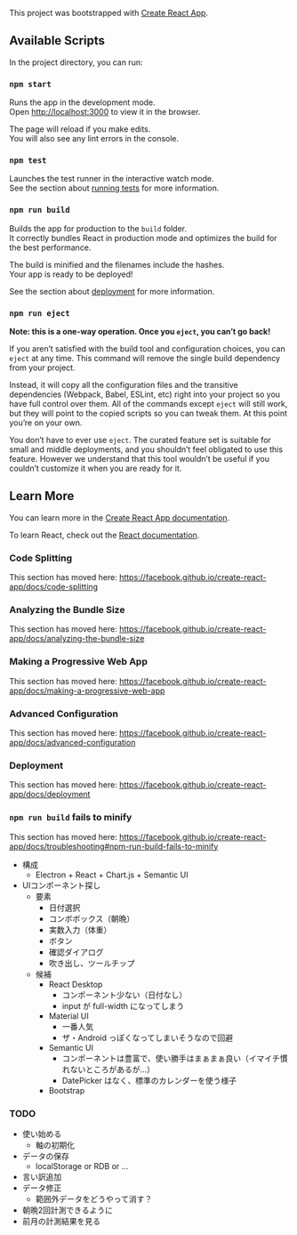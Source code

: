 This project was bootstrapped with [Create React App](https://github.com/facebook/create-react-app).

## Available Scripts

In the project directory, you can run:

### `npm start`

Runs the app in the development mode.<br>
Open [http://localhost:3000](http://localhost:3000) to view it in the browser.

The page will reload if you make edits.<br>
You will also see any lint errors in the console.

### `npm test`

Launches the test runner in the interactive watch mode.<br>
See the section about [running tests](https://facebook.github.io/create-react-app/docs/running-tests) for more information.

### `npm run build`

Builds the app for production to the `build` folder.<br>
It correctly bundles React in production mode and optimizes the build for the best performance.

The build is minified and the filenames include the hashes.<br>
Your app is ready to be deployed!

See the section about [deployment](https://facebook.github.io/create-react-app/docs/deployment) for more information.

### `npm run eject`

**Note: this is a one-way operation. Once you `eject`, you can’t go back!**

If you aren’t satisfied with the build tool and configuration choices, you can `eject` at any time. This command will remove the single build dependency from your project.

Instead, it will copy all the configuration files and the transitive dependencies (Webpack, Babel, ESLint, etc) right into your project so you have full control over them. All of the commands except `eject` will still work, but they will point to the copied scripts so you can tweak them. At this point you’re on your own.

You don’t have to ever use `eject`. The curated feature set is suitable for small and middle deployments, and you shouldn’t feel obligated to use this feature. However we understand that this tool wouldn’t be useful if you couldn’t customize it when you are ready for it.

## Learn More

You can learn more in the [Create React App documentation](https://facebook.github.io/create-react-app/docs/getting-started).

To learn React, check out the [React documentation](https://reactjs.org/).

### Code Splitting

This section has moved here: https://facebook.github.io/create-react-app/docs/code-splitting

### Analyzing the Bundle Size

This section has moved here: https://facebook.github.io/create-react-app/docs/analyzing-the-bundle-size

### Making a Progressive Web App

This section has moved here: https://facebook.github.io/create-react-app/docs/making-a-progressive-web-app

### Advanced Configuration

This section has moved here: https://facebook.github.io/create-react-app/docs/advanced-configuration

### Deployment

This section has moved here: https://facebook.github.io/create-react-app/docs/deployment

### `npm run build` fails to minify

This section has moved here: https://facebook.github.io/create-react-app/docs/troubleshooting#npm-run-build-fails-to-minify

- 構成
  - Electron + React + Chart.js + Semantic UI
- UIコンポーネント探し
  - 要素
    - 日付選択
    - コンボボックス（朝晩）
    - 実数入力（体重）
    - ボタン
    - 確認ダイアログ
    - 吹き出し、ツールチップ
  - 候補
    - React Desktop
      - コンポーネント少ない（日付なし）
      - input が full-width になってしまう
    - Material UI
      - 一番人気
      - ザ・Android っぽくなってしまいそうなので回避
    - Semantic UI
      - コンポーネントは豊富で、使い勝手はまぁまぁ良い（イマイチ慣れないところがあるが...）
      - DatePicker はなく、標準のカレンダーを使う様子
    - Bootstrap

### TODO

- 使い始める
  - 軸の初期化
- データの保存
  - localStorage or RDB or ...
- 言い訳追加
- データ修正
  - 範囲外データをどうやって消す？
- 朝晩2回計測できるように
- 前月の計測結果を見る